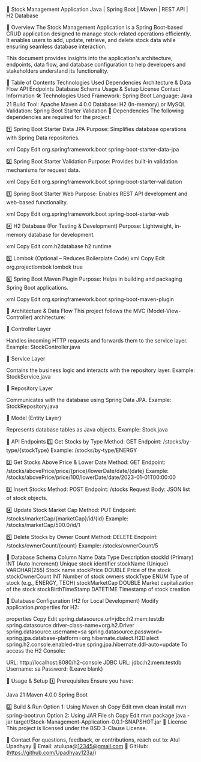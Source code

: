 📌 Stock Management Application
Java | Spring Boot | Maven | REST API | H2 Database

📖 Overview
The Stock Management Application is a Spring Boot-based CRUD application designed to manage stock-related operations efficiently. It enables users to add, update, retrieve, and delete stock data while ensuring seamless database interaction.

This document provides insights into the application's architecture, endpoints, data flow, and database configuration to help developers and stakeholders understand its functionality.

📌 Table of Contents
Technologies Used
Dependencies
Architecture & Data Flow
API Endpoints
Database Schema
Usage & Setup
License
Contact Information
🛠 Technologies Used
Framework: Spring Boot
Language: Java 21
Build Tool: Apache Maven 4.0.0
Database: H2 (In-memory) or MySQL
Validation: Spring Boot Starter Validation
📌 Dependencies
The following dependencies are required for the project:

1️⃣ Spring Boot Starter Data JPA
Purpose: Simplifies database operations with Spring Data repositories.

xml
Copy
Edit
<dependency>
    <groupId>org.springframework.boot</groupId>
    <artifactId>spring-boot-starter-data-jpa</artifactId>
</dependency>



2️⃣ Spring Boot Starter Validation
Purpose: Provides built-in validation mechanisms for request data.

xml
Copy
Edit
<dependency>
    <groupId>org.springframework.boot</groupId>
    <artifactId>spring-boot-starter-validation</artifactId>
</dependency>


3️⃣ Spring Boot Starter Web
Purpose: Enables REST API development and web-based functionality.

xml
Copy
Edit
<dependency>
    <groupId>org.springframework.boot</groupId>
    <artifactId>spring-boot-starter-web</artifactId>
</dependency>


4️⃣ H2 Database (For Testing & Development)
Purpose: Lightweight, in-memory database for development.

xml
Copy
Edit
<dependency>
    <groupId>com.h2database</groupId>
    <artifactId>h2</artifactId>
    <scope>runtime</scope>
</dependency>



5️⃣ Lombok (Optional – Reduces Boilerplate Code)
xml
Copy
Edit
<dependency>
    <groupId>org.projectlombok</groupId>
    <artifactId>lombok</artifactId>
    <optional>true</optional>
</dependency>


6️⃣ Spring Boot Maven Plugin
Purpose: Helps in building and packaging Spring Boot applications.

xml
Copy
Edit
<build>
    <plugins>
        <plugin>
            <groupId>org.springframework.boot</groupId>
            <artifactId>spring-boot-maven-plugin</artifactId>
        </plugin>
    </plugins>
</build>


📌 Architecture & Data Flow
This project follows the MVC (Model-View-Controller) architecture:

📌 Controller Layer

Handles incoming HTTP requests and forwards them to the service layer.
Example: StockController.java

📌 Service Layer

Contains the business logic and interacts with the repository layer.
Example: StockService.java

📌 Repository Layer

Communicates with the database using Spring Data JPA.
Example: StockRepository.java

📌 Model (Entity Layer)

Represents database tables as Java objects.
Example: Stock.java

📌 API Endpoints
1️⃣ Get Stocks by Type
Method: GET
Endpoint: /stocks/by-type/{stockType}
Example: /stocks/by-type/ENERGY


2️⃣ Get Stocks Above Price & Lower Date
Method: GET
Endpoint: /stocks/abovePrice/price/{price}/lowerDate/date/{date}
Example: /stocks/abovePrice/price/100/lowerDate/date/2023-01-01T00:00:00


3️⃣ Insert Stocks
Method: POST
Endpoint: /stocks
Request Body: JSON list of stock objects.


4️⃣ Update Stock Market Cap
Method: PUT
Endpoint: /stocks/marketCap/{marketCap}/id/{id}
Example: /stocks/marketCap/500.0/id/1


5️⃣ Delete Stocks by Owner Count
Method: DELETE
Endpoint: /stocks/ownerCount/{count}
Example: /stocks/ownerCount/5


📌 Database Schema
Column Name	           Data Type	            Description
stockId (Primary)	INT (Auto Increment)	Unique stock identifier
stockName (Unique)	VARCHAR(255)	        Stock name
stockPrice	          DOUBLE	            Price of the stock
stockOwnerCount	      INT	                Number of stock owners
stockType	         ENUM	                Type of stock (e.g., ENERGY, TECH)
stockMarketCap	     DOUBLE	                Market capitalization of the stock
stockBirthTimeStamp	 DATETIME	            Timestamp of stock creation


📌 Database Configuration (H2 for Local Development)
Modify application.properties for H2:

properties
Copy
Edit
spring.datasource.url=jdbc:h2:mem:testdb
spring.datasource.driver-class-name=org.h2.Driver
spring.datasource.username=sa
spring.datasource.password=
spring.jpa.database-platform=org.hibernate.dialect.H2Dialect
spring.h2.console.enabled=true
spring.jpa.hibernate.ddl-auto=update
To access the H2 Console:

URL: http://localhost:8080/h2-console
JDBC URL: jdbc:h2:mem:testdb
Username: sa
Password: (Leave blank)


📌 Usage & Setup
1️⃣ Prerequisites
Ensure you have:

Java 21
Maven 4.0.0
Spring Boot


2️⃣ Build & Run
Option 1: Using Maven
sh
Copy
Edit
mvn clean install
mvn spring-boot:run
Option 2: Using JAR File
sh
Copy
Edit
mvn package
java -jar target/Stock-Management-Application-0.0.1-SNAPSHOT.jar
📌 License
This project is licensed under the BSD 3-Clause License.

📌 Contact
For questions, feedback, or contributions, reach out to:
Atul Upadhyay
📧 Email: atulupa@12345@gmail.com
🔗 GitHub:(https://github.com/Upadhyay123a/)

